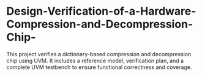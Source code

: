 # Design-Verification-of-a-Hardware-Compression-and-Decompression-Chip-
This project verifies a dictionary-based compression and decompression chip using UVM. It includes a reference model, verification plan, and a complete UVM testbench to ensure functional correctness and coverage.
